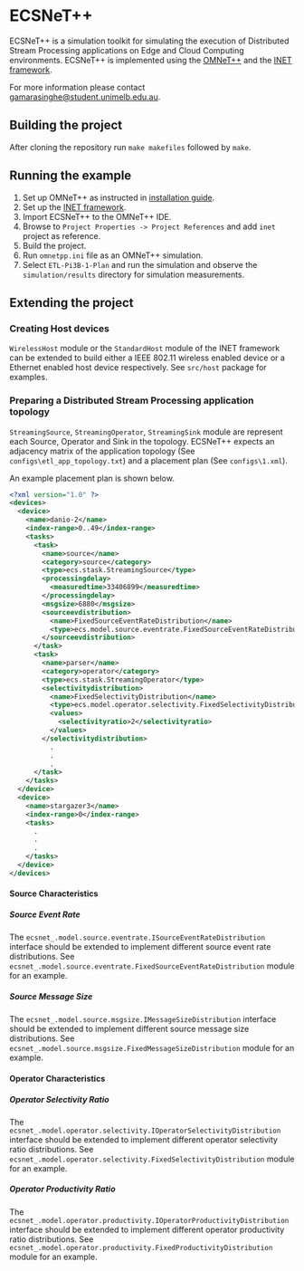 # ECSNeT++
ECSNeT++ is a simulation toolkit for simulating the execution of 
Distributed Stream Processing applications on Edge and Cloud Computing environments. 
ECSNeT++ is implemented using the [OMNeT++](https://omnetpp.org/) and the [INET framework](https://inet.omnetpp.org/).

For more information please contact [gamarasinghe@student.unimelb.edu.au](mailto:gamarasinghe@student.unimelb.edu.au).

## Building the project

After cloning the repository run ```make makefiles``` followed by ```make```.

## Running the example

1. Set up OMNeT++ as instructed in [installation guide](https://doc.omnetpp.org/omnetpp/InstallGuide.pdf).
2. Set up the [INET framework](https://inet.omnetpp.org/Installation.html).
3. Import ECSNeT++ to the OMNeT++ IDE.
4. Browse to ```Project Properties -> Project References``` and add ```inet``` project as reference.
5. Build the project.
6. Run ```omnetpp.ini``` file as an OMNeT++ simulation.
7. Select ```ETL-Pi3B-1-Plan``` and run the simulation and observe the ```simulation/results``` directory for simulation measurements.

## Extending the project

### Creating Host devices

```WirelessHost``` module or the ```StandardHost``` module of the INET framework can be extended to build either a IEEE 802.11 wireless enabled device or a Ethernet enabled host device respectively.
See ```src/host``` package for examples.

### Preparing a Distributed Stream Processing application topology

```StreamingSource```, ```StreamingOperator```, ```StreamingSink``` module are represent each Source, Operator and Sink in the topology. ECSNeT++
expects an adjacency matrix of the application topology (See ```configs\etl_app_topology.txt```) and a placement plan
(See ```configs\1.xml```). 

An example placement plan is shown below.

```xml
<?xml version="1.0" ?>
<devices>
  <device>
    <name>danio-2</name>
    <index-range>0..49</index-range>
    <tasks>
      <task>
        <name>source</name>
        <category>source</category>
        <type>ecs.stask.StreamingSource</type>
        <processingdelay>
          <measuredtime>33406899</measuredtime>
        </processingdelay>
        <msgsize>6880</msgsize>
        <sourceevdistribution>
          <name>FixedSourceEventRateDistribution</name>
          <type>ecs.model.source.eventrate.FixedSourceEventRateDistribution</type>
        </sourceevdistribution>			
      </task>
      <task>
        <name>parser</name>
        <category>operator</category>
        <type>ecs.stask.StreamingOperator</type>
        <selectivitydistribution>
          <name>FixedSelectivityDistribution</name>
          <type>ecs.model.operator.selectivity.FixedSelectivityDistribution</type>
          <values>
            <selectivityratio>2</selectivityratio>
          </values>
        </selectivitydistribution>
          .
          .
          .
      </task>
    </tasks>
  </device>
  <device>
    <name>stargazer3</name>
    <index-range>0</index-range>
    <tasks>
      .
      .
      .
    </tasks>
  </device>
</devices>
```

#### Source Characteristics

##### Source Event Rate
The `ecsnet_.model.source.eventrate.ISourceEventRateDistribution` interface should be extended to implement different source event rate distributions.
See `ecsnet_.model.source.eventrate.FixedSourceEventRateDistribution` module for an example.

##### Source Message Size
The `ecsnet_.model.source.msgsize.IMessageSizeDistribution` interface should be extended to implement different source message size distributions. 
See `ecsnet_.model.source.msgsize.FixedMessageSizeDistribution` module for an example.

#### Operator Characteristics

##### Operator Selectivity Ratio
The `ecsnet_.model.operator.selectivity.IOperatorSelectivityDistribution` interface should be extended to implement different operator selectivity ratio distributions.
See `ecsnet_.model.operator.selectivity.FixedSelectivityDistribution` module for an example.

##### Operator Productivity Ratio
The `ecsnet_.model.operator.productivity.IOperatorProductivityDistribution` interface should be extended to implement different operator productivity ratio distributions.
See `ecsnet_.model.operator.productivity.FixedProductivityDistribution` module for an example.

